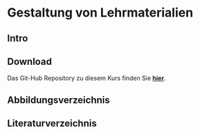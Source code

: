 <!--
author:   Prof. Dr. Bettina Bruder
version:  0.0.1
logo:    /img/Skizze_Lernmaterialien_02.svg
language: de
narrator: Deutsch Male
comment:  Dies ist das OER Projekt
-->

# Gestaltung von Lehrmaterialien

## Intro

## Download

Das Git-Hub Repository zu diesem Kurs finden Sie <b>[hier](test.pdf)</b>.

## Abbildungsverzeichnis

## Literaturverzeichnis
